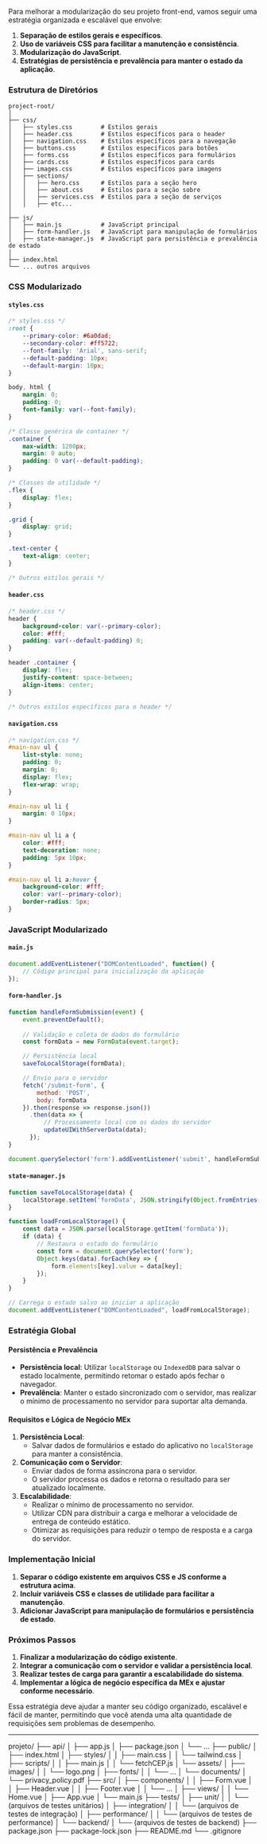 Para melhorar a modularização do seu projeto front-end, vamos seguir uma estratégia organizada e escalável que envolve:

1. **Separação de estilos gerais e específicos**.
2. **Uso de variáveis CSS para facilitar a manutenção e consistência**.
3. **Modularização do JavaScript**.
4. **Estratégias de persistência e prevalência para manter o estado da aplicação**.

### Estrutura de Diretórios

```plaintext
project-root/
│
├── css/
│   ├── styles.css        # Estilos gerais
│   ├── header.css        # Estilos específicos para o header
│   ├── navigation.css    # Estilos específicos para a navegação
│   ├── buttons.css       # Estilos específicos para botões
│   ├── forms.css         # Estilos específicos para formulários
│   ├── cards.css         # Estilos específicos para cards
│   ├── images.css        # Estilos específicos para imagens
│   ├── sections/
│   │   ├── hero.css      # Estilos para a seção hero
│   │   ├── about.css     # Estilos para a seção sobre
│   │   ├── services.css  # Estilos para a seção de serviços
│   │   ├── etc...
│
├── js/
│   ├── main.js           # JavaScript principal
│   ├── form-handler.js   # JavaScript para manipulação de formulários
│   ├── state-manager.js  # JavaScript para persistência e prevalência de estado
│
├── index.html
└── ... outros arquivos
```

### CSS Modularizado

#### `styles.css`
```css
/* styles.css */
:root {
    --primary-color: #6a0dad;
    --secondary-color: #ff5722;
    --font-family: 'Arial', sans-serif;
    --default-padding: 10px;
    --default-margin: 10px;
}

body, html {
    margin: 0;
    padding: 0;
    font-family: var(--font-family);
}

/* Classe genérica de container */
.container {
    max-width: 1200px;
    margin: 0 auto;
    padding: 0 var(--default-padding);
}

/* Classes de utilidade */
.flex {
    display: flex;
}

.grid {
    display: grid;
}

.text-center {
    text-align: center;
}

/* Outros estilos gerais */
```

#### `header.css`
```css
/* header.css */
header {
    background-color: var(--primary-color);
    color: #fff;
    padding: var(--default-padding) 0;
}

header .container {
    display: flex;
    justify-content: space-between;
    align-items: center;
}

/* Outros estilos específicos para o header */
```

#### `navigation.css`
```css
/* navigation.css */
#main-nav ul {
    list-style: none;
    padding: 0;
    margin: 0;
    display: flex;
    flex-wrap: wrap;
}

#main-nav ul li {
    margin: 0 10px;
}

#main-nav ul li a {
    color: #fff;
    text-decoration: none;
    padding: 5px 10px;
}

#main-nav ul li a:hover {
    background-color: #fff;
    color: var(--primary-color);
    border-radius: 5px;
}
```

### JavaScript Modularizado

#### `main.js`
```javascript
document.addEventListener("DOMContentLoaded", function() {
    // Código principal para inicialização da aplicação
});
```

#### `form-handler.js`
```javascript
function handleFormSubmission(event) {
    event.preventDefault();
    
    // Validação e coleta de dados do formulário
    const formData = new FormData(event.target);

    // Persistência local
    saveToLocalStorage(formData);

    // Envio para o servidor
    fetch('/submit-form', {
        method: 'POST',
        body: formData
    }).then(response => response.json())
      .then(data => {
          // Processamento local com os dados do servidor
          updateUIWithServerData(data);
      });
}

document.querySelector('form').addEventListener('submit', handleFormSubmission);
```

#### `state-manager.js`
```javascript
function saveToLocalStorage(data) {
    localStorage.setItem('formData', JSON.stringify(Object.fromEntries(data.entries())));
}

function loadFromLocalStorage() {
    const data = JSON.parse(localStorage.getItem('formData'));
    if (data) {
        // Restaura o estado do formulário
        const form = document.querySelector('form');
        Object.keys(data).forEach(key => {
            form.elements[key].value = data[key];
        });
    }
}

// Carrega o estado salvo ao iniciar a aplicação
document.addEventListener("DOMContentLoaded", loadFromLocalStorage);
```

### Estratégia Global

#### Persistência e Prevalência
- **Persistência local**: Utilizar `localStorage` ou `IndexedDB` para salvar o estado localmente, permitindo retomar o estado após fechar o navegador.
- **Prevalência**: Manter o estado sincronizado com o servidor, mas realizar o mínimo de processamento no servidor para suportar alta demanda.

#### Requisitos e Lógica de Negócio MEx
1. **Persistência Local**:
   - Salvar dados de formulários e estado do aplicativo no `localStorage` para manter a consistência.
2. **Comunicação com o Servidor**:
   - Enviar dados de forma assíncrona para o servidor.
   - O servidor processa os dados e retorna o resultado para ser atualizado localmente.
3. **Escalabilidade**:
   - Realizar o mínimo de processamento no servidor.
   - Utilizar CDN para distribuir a carga e melhorar a velocidade de entrega de conteúdo estático.
   - Otimizar as requisições para reduzir o tempo de resposta e a carga do servidor.

### Implementação Inicial

1. **Separar o código existente em arquivos CSS e JS conforme a estrutura acima**.
2. **Incluir variáveis CSS e classes de utilidade para facilitar a manutenção**.
3. **Adicionar JavaScript para manipulação de formulários e persistência de estado**.

### Próximos Passos

1. **Finalizar a modularização do código existente**.
2. **Integrar a comunicação com o servidor e validar a persistência local**.
3. **Realizar testes de carga para garantir a escalabilidade do sistema**.
4. **Implementar a lógica de negócio específica da MEx e ajustar conforme necessário**.

Essa estratégia deve ajudar a manter seu código organizado, escalável e fácil de manter, permitindo que você atenda uma alta quantidade de requisições sem problemas de desempenho.

-------------

projeto/
├── api/
│   ├── app.js
│   ├── package.json
│   └── ...
├── public/
│   ├── index.html
│   ├── styles/
│   │   ├── main.css
│   │   └── tailwind.css
│   ├── scripts/
│   │   ├── main.js
│   │   └── fetchCEP.js
│   └── assets/
│       ├── images/
│       │   └── logo.png
│       ├── fonts/
│       │   └── ...
│       └── documents/
│           └── privacy_policy.pdf
├── src/
│   ├── components/
│   │   ├── Form.vue
│   │   ├── Header.vue
│   │   ├── Footer.vue
│   │   └── ...
│   ├── views/
│   │   └── Home.vue
│   ├── App.vue
│   └── main.js
├── tests/
│   ├── unit/
│   │   └── (arquivos de testes unitários)
│   ├── integration/
│   │   └── (arquivos de testes de integração)
│   ├── performance/
│   │   └── (arquivos de testes de performance)
│   └── backend/
│       └── (arquivos de testes de backend)
├── package.json
├── package-lock.json
├── README.md
└── .gitignore
